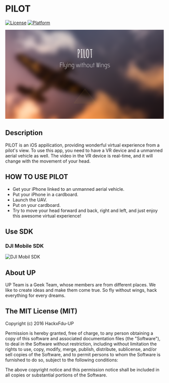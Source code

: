 # PILOT

[![License](https://img.shields.io/cocoapods/l/JZMultiChoicesCircleButton.svg?style=flat)](http://cocoapods.org/pods/JZMultiChoicesCircleButton)
[![Platform](https://img.shields.io/cocoapods/p/JZMultiChoicesCircleButton.svg?style=flat)](http://cocoapods.org/pods/JZMultiChoicesCircleButton)

![](bg.PNG)

## Description

PILOT is an iOS appilication, providing wonderful virtual experience from a pilot's view. To use this app, you need to have a VR device and a unmanned aerial vehicle as well. The video in the VR device is real-time, and it will change with the movement of your head.

## HOW TO USE PILOT

- Get your iPhone linked to an unmanned aerial vehicle.
- Put your iPhone in a cardboard. 
- Launch the UAV.
- Put on your cardboard.
- Try to move your head forward and back, right and left, and just enjoy this awesome virtual experience!  

## Use SDK

### DJI Mobile SDK

![DJI Mobil SDK](http://ocp5vadja.bkt.clouddn.com/20150401141527821335.jpg)

## About UP

UP Team is a Geek Team, whose members are from different places. We like to create ideas and make them come true. So fly without wings, hack everything for every dreams. 

## The MIT License (MIT)

Copyright (c) 2016 HackxFdu-UP

Permission is hereby granted, free of charge, to any person obtaining a copy of this software and associated documentation files (the "Software"), to deal in the Software without restriction, including without limitation the rights to use, copy, modify, merge, publish, distribute, sublicense, and/or sell copies of the Software, and to permit persons to whom the Software is furnished to do so, subject to the following conditions:

The above copyright notice and this permission notice shall be included in all copies or substantial portions of the Software.
